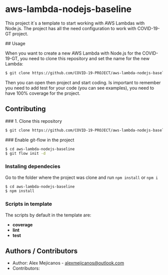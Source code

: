 # aws-lambda-nodejs-baseline

This project it´s a template to start working with AWS Lambdas with Node.js. The project has all the need configuration to work with COVID-19-GT project.

## Usage

When you want to create a new AWS Lambda with Node.js for the COVID-19-GT, you need to clone this repository and set the name for the new Lambda:

```bash
$ git clone https://github.com/COVID-19-PROJECT/aws-lambda-nodejs-baseline.git <New Lambda>
```

Then you can open then project and start coding. Is important to remember you need to add test for your code (you can see examples), you need to have 100% coverage for the project.

## Contributing

### 1. Clone this repository

```bash
$ git clone https://github.com/COVID-19-PROJECT/aws-lambda-nodejs-baseline.git
```

### Enable git-flow in the project
```bash
$ cd aws-lambda-nodejs-baseline
$ git flow init -d
```

### Instaling dependecies

Go to the folder where the project was clone and run `npm install` or `npm i`

```bash
$ cd aws-lambda-nodejs-baseline
$ npm install
```

### Scripts in template

The scripts by default in the template are:

* **coverage**
* **lint**
* **test**

## Authors / Contributors

- Author: Alex Mejicanos - <alexmejicanos@outlook.com>
- Contributors:

